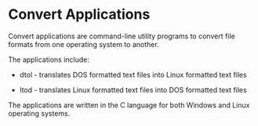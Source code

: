 Convert Applications
====================

Convert applications are command-line utility programs to convert file formats from one operating system to another.

The applications include:

* dtol - translates DOS formatted text files into Linux formatted text files

* ltod - translates Linux formatted text files into DOS formatted text files

The applications are written in the C language for both Windows and Linux operating systems.